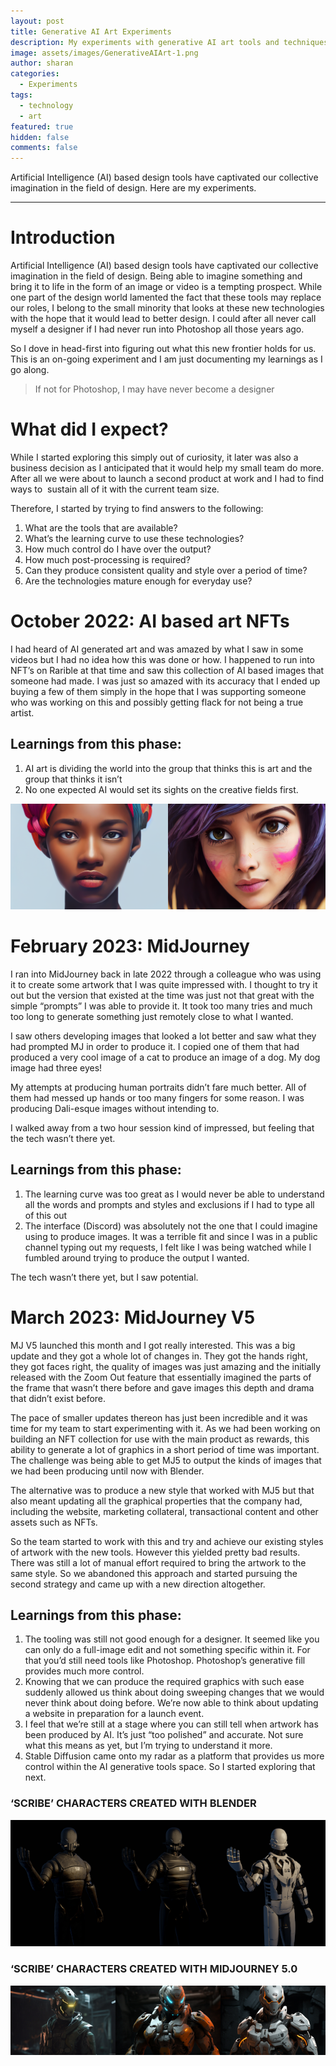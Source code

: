 ```yaml
---
layout: post
title: Generative AI Art Experiments
description: My experiments with generative AI art tools and techniques
image: assets/images/GenerativeAIArt-1.png
author: sharan
categories:
  - Experiments
tags:
  - technology
  - art
featured: true
hidden: false
comments: false
---
```

Artificial Intelligence (AI) based design tools have captivated our collective imagination in the field of design. Here are my experiments.

___
# Introduction

Artificial Intelligence (AI) based design tools have captivated our collective imagination in the field of design. Being able to imagine something and bring it to life in the form of an image or video is a tempting prospect. While one part of the design world lamented the fact that these tools may replace our roles, I belong to the small minority that looks at these new technologies with the hope that it would lead to better design. I could after all never call myself a designer if I had never run into Photoshop all those years ago.

So I dove in head-first into figuring out what this new frontier holds for us. This is an on-going experiment and I am just documenting my learnings as I go along.

> If not for Photoshop, I may have never become a designer

# What did I expect?

While I started exploring this simply out of curiosity, it later was also a business decision as I anticipated that it would help my small team do more. After all we were about to launch a second product at work and I had to find ways to  sustain all of it with the current team size.

Therefore, I started by trying to find answers to the following:

1. What are the tools that are available?
2. What’s the learning curve to use these technologies?
3. How much control do I have over the output?
4. How much post-processing is required?
5. Can they produce consistent quality and style over a period of time?
6. Are the technologies mature enough for everyday use?

# October 2022: AI based art NFTs

I had heard of AI generated art and was amazed by what I saw in some videos but I had no idea how this was done or how. I happened to run into NFT’s on Rarible at that time and saw this collection of AI based images that someone had made. I was just so amazed with its accuracy that I ended up buying a few of them simply in the hope that I was supporting someone who was working on this and possibly getting flack for not being a true artist.

## Learnings from this phase:

1. AI art is dividing the world into the group that thinks this is art and the group that thinks it isn’t
2. No one expected AI would set its sights on the creative fields first.

<div style="display: table;">
<div style="display: table-row;">
<div style="display: table-cell;">
<img src="../assets/images/GenerativeAIArt-2.webp" alt="Image 1">
</div>
<div style="display: table-cell;">
<img src="../assets/images/GenerativeAIArt-3.webp" alt="Image 2">
</div>
</div>
</div>


# February 2023: MidJourney

I ran into MidJourney back in late 2022 through a colleague who was using it to create some artwork that I was quite impressed with. I thought to try it out but the version that existed at the time was just not that great with the simple “prompts” I was able to provide it. It took too many tries and much too long to generate something just remotely close to what I wanted.

I saw others developing images that looked a lot better and saw what they had prompted MJ in order to produce it. I copied one of them that had produced a very cool image of a cat to produce an image of a dog. My dog image had three eyes!

My attempts at producing human portraits didn’t fare much better. All of them had messed up hands or too many fingers for some reason. I was producing Dali-esque images without intending to.

I walked away from a two hour session kind of impressed, but feeling that the tech wasn’t there yet.

## Learnings from this phase:

1. The learning curve was too great as I would never be able to understand all the words and prompts and styles and exclusions if I had to type all of this out
2. The interface (Discord) was absolutely not the one that I could imagine using to produce images. It was a terrible fit and since I was in a public channel typing out my requests, I felt like I was being watched while I fumbled around trying to produce the output I wanted.

The tech wasn’t there yet, but I saw potential.

# March 2023: MidJourney V5

MJ V5 launched this month and I got really interested. This was a big update and they got a whole lot of changes in. They got the hands right, they got faces right, the quality of images was just amazing and the initially released with the Zoom Out feature that essentially imagined the parts of the frame that wasn’t there before and gave images this depth and drama that didn’t exist before.

The pace of smaller updates thereon has just been incredible and it was time for my team to start experimenting with it. As we had been working on building an NFT collection for use with the main product as rewards, this ability to generate a lot of graphics in a short period of time was important. The challenge was being able to get MJ5 to output the kinds of images that we had been producing until now with Blender.

The alternative was to produce a new style that worked with MJ5 but that also meant updating all the graphical properties that the company had, including the website, marketing collateral, transactional content and other assets such as NFTs.

So the team started to work with this and try and achieve our existing styles of artwork with the new tools. However this yielded pretty bad results. There was still a lot of manual effort required to bring the artwork to the same style. So we abandoned this approach and started pursuing the second strategy and came up with a new direction altogether.

## Learnings from this phase:

1. The tooling was still not good enough for a designer. It seemed like you can only do a full-image edit and not something specific within it. For that you’d still need tools like Photoshop. Photoshop’s generative fill provides much more control.
2. Knowing that we can produce the required graphics with such ease suddenly allowed us think about doing sweeping changes that we would never think about doing before. We’re now able to think about updating a website in preparation for a launch event.
3. I feel that we’re still at a stage where you can still tell when artwork has been produced by AI. It’s just “too polished” and accurate. Not sure what this means as yet, but I’m trying to understand it more.
4. Stable Diffusion came onto my radar as a platform that provides us more control within the AI generative tools space. So I started exploring that next.

### ‘SCRIBE’ CHARACTERS CREATED WITH BLENDER
<div style="display: table;">
<div style="display: table-row;">
<div style="display: table-cell;">
<img src="../assets/images/GenerativeAIArt-4.webp" alt="Image 1">
</div>
<div style="display: table-cell;">
<img src="../assets/images/GenerativeAIArt-5.webp" alt="Image 2">
</div>
<div style="display: table-cell;">
<img src="../assets/images/GenerativeAIArt-6.webp" alt="Image 3">
</div>
</div>
</div>


### ‘SCRIBE’ CHARACTERS CREATED WITH MIDJOURNEY 5.0

<div style="display: table;">
<div style="display: table-row;">
<div style="display: table-cell;">
<img src="../assets/images/GenerativeAIArt-7.webp" alt="Image 1">
</div>
<div style="display: table-cell;">
<img src="../assets/images/GenerativeAIArt-8.webp" alt="Image 2">
</div>
<div style="display: table-cell;">
<img src="../assets/images/GenerativeAIArt-9.webp" alt="Image 3">
</div>
</div>
</div>
